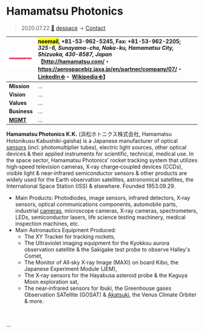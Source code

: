 # Hamamatsu Photonics
> 2020.07.22 [🚀](../../index/index.md) [despace](../index.md) → [Contact](../contact.md)

|[![](../f/contact/h/hamamatsu_phot_logo1_thumb.webp)](../f/contact/h/hamamatsu_phot_logo1.webp)|<mark>noemail</mark>, +81-53-962-5245, Fax: +81-53-962-2205;<br> *325-6, Sunayama-cho, Naka-ku, Hamamatsu City, Shizuoka, 430-8587, Japan*<br> 【<http://hamamatsu.com/>・ <https://aerospacebiz.jaxa.jp/en/partner/company/07/>・ [LinkedIn ⎆](https://www.linkedin.com/company/hamamatsu/)・ [Wikipedia ⎆](https://en.wikipedia.org/wiki/Hamamatsu_Photonics)】|
|:--|:--|
|**Mission**|…|
|**Vision**|…|
|**Values**|…|
|**Business**|…|
|**[MGMT](../mgmt.md)**|…|

**Hamamatsu Photonics K.K.** (浜松ホトニクス株式会社, Hamamatsu Hotonikusu Kabushiki-gaisha) is a Japanese manufacturer of optical [sensors](../sensor.md) (incl. photomultiplier tubes), electric light sources, other optical devices & their applied instruments for scientific, technical, medical use. In the space sector, Hamamatsu Photonics’ rocket tracking system that utilizes high‑speed television cameras, X‑ray charge‑coupled devices (CCDs), visible light & near‑infrared semiconductor sensors & other products are widely used for the Earth observation satellites, astronomical satellites, the International Space Station (ISS) & elsewhere. Founded 1953.09.29.

   - Main Products: Photodiodes, image sensors, infrared detectors, X‑ray sensors, optical communications components, automobile parts, industrial [cameras](../cam.md), microscope cameras, X‑ray cameras, spectrometers, LEDs, semiconductor lasers, life science testing machinery, medical inspection machines, etc.
   - Main Astronautics Equipment Produced:
      - The XY Tracker for tracking rockets,
      - The Ultraviolet imaging equipment for the Kyokkou aurora observation satellite & the Sakigake test probe to observe Halley's Comet,
      - The Monitor of All‑sky X‑ray Image (MAXI) on board Kibo, the Japanese Experiment Module (JEM),
      - The X‑ray sensors for the Hayabusa asteroid probe & the Kaguya Moon exploration sat,
      - The near‑infrared sensors for Ibuki, the Greenhouse gases Observation SATellite (GOSAT) & [Akatsuki](../akatsuki.md), the Venus Climate Orbiter & more.

<p style="page-break-after:always"> </p>

…

